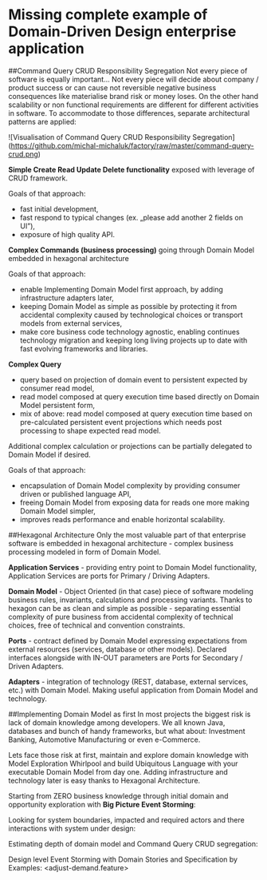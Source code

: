 # Missing complete example of Domain-Driven Design enterprise application

##Command Query CRUD Responsibility Segregation
Not every piece of software is equally important...
Not every piece will decide about company / product success or can cause not reversible negative business consequences like materialise brand risk or money loses.
On the other hand scalability or non functional requirements are different for different activities in software.
To accommodate to those differences, separate architectural patterns are applied:

![Visualisation of Command Query CRUD Responsibility Segregation]
(https://github.com/michal-michaluk/factory/raw/master/command-query-crud.png)

**Simple Create Read Update Delete functionality** exposed with leverage of CRUD framework.

Goals of that approach:
- fast initial development,
- fast respond to typical changes (ex. „please add another 2 fields on UI”),
- exposure of high quality API.

**Complex Commands (business processing)** going through Domain Model embedded in hexagonal architecture

Goals of that approach:
- enable Implementing Domain Model first approach, by adding infrastructure adapters later,
- keeping Domain Model as simple as possible by protecting it from accidental complexity caused by technological choices or transport models from external services,
- make core business code technology agnostic, enabling continues technology migration and keeping long living projects up to date with fast evolving frameworks and libraries.

**Complex Query**
- query based on projection of domain event to persistent expected by consumer read model,
- read model composed at query execution time based directly on Domain Model persistent form,
- mix of above: read model composed at query execution time based on pre-calculated persistent event projections which needs post processing to shape expected read model.

Additional complex calculation or projections can be partially delegated to Domain Model if desired.

Goals of that approach:
- encapsulation of Domain Model complexity by providing consumer driven or published language API,
- freeing Domain Model from exposing data for reads one more making Domain Model simpler,
- improves reads performance and enable horizontal scalability.


##Hexagonal Architecture
Only the most valuable part of that enterprise software is embedded in hexagonal architecture - complex business processing modeled in form of Domain Model.

**Application Services** - providing entry point to Domain Model functionality, Application Services are ports for Primary / Driving Adapters.

**Domain Model** - Object Oriented (in that case) piece of software modeling business rules, invariants, calculations and processing variants. Thanks to hexagon can be as clean and simple as possible - separating essential complexity of pure business from accidental complexity of technical choices, free of technical and convention constraints.

**Ports** - contract defined by Domain Model expressing expectations from external resources (services, database or other models). Declared interfaces alongside with IN-OUT parameters are Ports for Secondary / Driven Adapters.

**Adapters** - integration of technology (REST, database, external services, etc.) with Domain Model. Making useful application from Domain Model and technology.


##Implementing Domain Model as first
In most projects the biggest risk is lack of domain knowledge among developers. We all known Java, databases and bunch of handy frameworks, but what about: Investment Banking, Automotive Manufacturing or even e-Commerce.

Lets face those risk at first, maintain and explore domain knowledge with Model Exploration Whirlpool and build Ubiquitous Language with your executable Domain Model from day one.
Adding infrastructure and technology later is easy thanks to Hexagonal Architecture.

Starting from ZERO business knowledge through initial domain and opportunity exploration with **Big Picture Event Storming**:
<big-picture-es>

Looking for system boundaries, impacted and required actors and there interactions with system under design:
<actors-and-boundaries>

Estimating depth of domain model and Command Query CRUD segregation:
<command-query-crud>

Design level Event Storming with Domain Stories and Specification by Examples:
<demand-forecasting-design-es>
<adjust-demand.feature>

<shortage-prediction-design-es>
